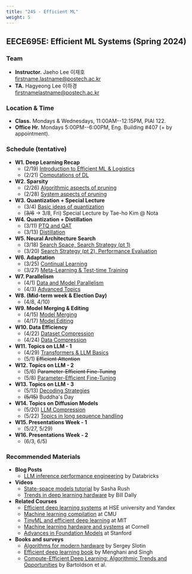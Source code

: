 ```yaml
---
title: "24S - Efficient ML"
weight: 5
---
```


## **EECE695E: Efficient ML Systems (Spring 2024)**

### **Team**
- **Instructor.** Jaeho Lee 이재호  
[firstname.lastname@postech.ac.kr](mailto:jaeho.lee@postech.ac.kr)
- **TA.** Hagyeong Lee 이하경  
[firstnamelastname@postech.ac.kr](mailto:hagyeonglee@postech.ac.kr)  

### **Location & Time**
- **Class.** Mondays & Wednesdays, 11:00AM--12:15PM, PIAI 122.
- **Office Hr.** Mondays 5:00PM--6:00PM, Eng. Building #407 (+ by appointment).


### **Schedule (tentative)**
- **W1. Deep Learning Recap** 
	- (2/19) [Introduction to Efficient ML & Logistics](https://docs.google.com/presentation/d/1AguRlUZBHTOY3G3KSlHg5f1UO7nLMLsrLKPOJ3C2Dg0/edit?usp=sharing)
	- (2/21) [Computations of DL](https://docs.google.com/presentation/d/1PvA5nT8hUXTrwSf3X39DtQWIwMB57q2qTAfhYmdEFZI)
- **W2. Sparsity**
	- (2/26) [Algorithmic aspects of pruning](https://docs.google.com/presentation/d/1l9bVqH2JEbeZJAkdWiUveNHPa9T7FleITWybaGs_KSU/edit?usp=sharing)
	- (2/28) [System aspects of pruning](https://docs.google.com/presentation/d/1gdYAYsyy7mrqIwQhLuQQ8RmsGfnfcNX-D7xxGGdNxAE/edit?usp=sharing)
- **W3. Quantization + Special Lecture**
	- (3/4) [Basic ideas of quantization](https://docs.google.com/presentation/d/1cUZ5eXRSdUwwE7IFP0ZB2n-mND3s8BpCfju6kEctRcI/edit?usp=sharing)
	- (~~3/6~~ -> 3/8, Fri) Special Lecture by Tae-ho Kim @ Nota
- **W4. Quantization + Distillation**
	- (3/11) [PTQ and QAT](https://docs.google.com/presentation/d/1T55I6R7z0x1wjU2kVmTt4HORXOacu5N1lelF_7EFrN4/edit?usp=sharing)
	- (3/13) [Distillation](https://docs.google.com/presentation/d/1s_ckHKwxJdXYhpH6Hcx3ku5oY6a4W_EQ017x3zuwXNE/edit?usp=sharing)
- **W5. Neural Architecture Search**
	- (3/18) [Search Space, Search Strategy (pt 1)](https://docs.google.com/presentation/d/1btbe25uE4_S6grlsYjEpAjuTFk6yR7W-RhVg2uMLRo8/edit?usp=sharing)
	- (3/20) [Search Strategy (pt 2), Performance Evaluation](https://docs.google.com/presentation/d/1UZUeh30bpszHAWYqR1x9T2f6AoxLBUxBIVCb4us8PwQ/edit?usp=sharing)
- **W6. Adaptation**
	- (3/25) [Continual Learning](https://docs.google.com/presentation/d/1Ao8_-vQGinhYr_38-xRdJT76kRKElyOz0vPOjv0JknA/edit?usp=sharing)
	- (3/27) [Meta-Learning & Test-time Training](https://docs.google.com/presentation/d/1zWbqx-wDDVHYC-IExCQs77XpthXvfGs_S09h_EjE94c/edit?usp=sharing)
- **W7. Parallelism**
	- (4/1) [Data and Model Parallelism](https://docs.google.com/presentation/d/1KRawgbDPOv6xti5HoWUL3jwLIjNhGnll4s9yc5ZRbYY/edit?usp=sharing)
	- (4/3) [Advanced Topics](https://docs.google.com/presentation/d/1-yUwgrGHYoHYwZa4CdET64tFHqznzPIEyC7azfkpkPE/edit?usp=sharing)
- **W8. (Mid-term week & Election Day)**
	- (4/8, 4/10)
- **W9. Model Merging & Editing**
	- (4/15) [Model Merging](https://docs.google.com/presentation/d/1DVAeuG9WM2Rd4MSkHhUo1uM6qKkI0CswUsz6siF7PGA/edit?usp=sharing)
	- (4/17) [Model Editing](https://docs.google.com/presentation/d/1FX4iyTLCaAr2e5Pyq0wCbTNjwxuP4gE1Ieg-NfTZjbI/edit?usp=sharing)
- **W10. Data Efficiency**
	- (4/22) [Dataset Compression](https://docs.google.com/presentation/d/1yqNnR8GoPzuI6vBrt4uEhNNuIqG7ohvJ-9jZ3L8tgJ8/edit?usp=sharing)
	- (4/24) [Data Compression](https://docs.google.com/presentation/d/1vq-6IyBB38DTJksFWVCLJ9Vg9m1okzpZ6zKWPhHDD8E/edit?usp=sharing)
- **W11. Topics on LLM - 1**
	- (4/29) [Transformers & LLM Basics](https://docs.google.com/presentation/d/1jtBg0WkL7jb4icgULRNo62Fq07GIQbQ2U4O2psDP2SY/edit?usp=sharing)
	- (5/1) ~~Efficient Attention~~
- **W12. Topics on LLM - 2**
	- (5/6) ~~Parameter-Efficient Fine-Tuning~~
	- (5/8) [Parameter-Efficient Fine-Tuning](https://docs.google.com/presentation/d/1eNPv2RT3nH3v7x7e4GSK-zGCD9DEuzONDuzHgTEB94k/edit?usp=sharing)
- **W13. Topics on LLM - 3** 
	- (5/13) [Decoding Strategies](https://docs.google.com/presentation/d/16S9XYPOmDOBkYLPbCR2LNJRUZBSVXpb0eDOPPauF5ho/edit?usp=sharing)
	- ~~(5/15)~~ Buddha's Day
- **W14. Topics on Diffusion Models**
	- (5/20) [LLM Compression](https://docs.google.com/presentation/d/1oHzr3A2VzskzYoj2jthpu6dZuBLgXF1IpaOgZPppmts/edit?usp=sharing)
	- (5/22) [Topics in long sequence handling](https://docs.google.com/presentation/d/1tbGslYwR1Em5p16P7_8YZKyuTPKdDdDkrmy011tbSWw/edit?usp=sharing)
- **W15. Presentations Week - 1**
	- (5/27, 5/29)
- **W16. Presentations Week - 2**
	- (6/3, 6/5)

### **Recommended Materials**
- **Blog Posts**
	- [LLM inference performance engineering](https://www.databricks.com/blog/llm-inference-performance-engineering-best-practices?fbclid=IwAR38VwybKZYFZNEFmAviNojzwlI7jLNLt-mFBV8ecwoBen_DzJ0CP0LG_-w) by Databricks
- **Videos**
	- [State-space models tutorial](https://www.youtube.com/watch?v=dKJEpOtVgXc) by Sasha Rush
	- [Trends in deep learning hardware](https://www.youtube.com/watch?v=HtrR1HRZIGA) by Bill Dally
- **Related Courses**
	- [Efficient deep learning systems](https://github.com/mryab/efficient-dl-systems) at HSE university and Yandex
	- [Machine learning compilation](https://mlc.ai/) at CMU
	- [TinyML and efficient deep learning](https://hanlab.mit.edu/courses/2023-fall-65940) at MIT
	- [Machine learning hardware and systems](https://abdelfattah-class.github.io/ece5545/sp23) at Cornell
	- [Advances in Foundation Models](https://stanford-cs324.github.io/winter2023/) at Stanford
- **Books and surveys**
	- [Algorithms for modern hardware](https://en.algorithmica.org/hpc/) by Sergey Slotin
	- [Efficient deep learning book](https://efficientdlbook.com/) by Menghani and Singh
	- [Compute-Efficient Deep Learning: Algorithmic Trends and Opportunities](https://arxiv.org/abs/2210.06640) by Bartoldson et al.